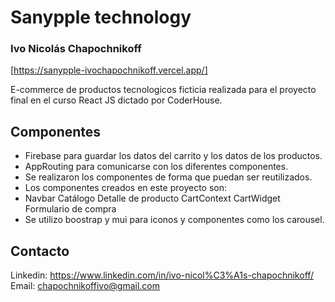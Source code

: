 # Sanypple technology
### Ivo Nicolás Chapochnikoff

[https://sanypple-ivochapochnikoff.vercel.app/]

E-commerce de productos tecnologicos ficticia realizada para el proyecto final en el curso React JS dictado por CoderHouse.

## Componentes
- Firebase para guardar los datos del carrito y los datos de los productos.
- AppRouting para comunicarse con los diferentes componentes.
- Se realizaron los componentes de forma que puedan ser reutilizados.
- Los componentes creados en este proyecto son:
- Navbar
Catálogo
Detalle de producto
CartContext
CartWidget
Formulario de compra
- Se utilizo boostrap y mui para iconos y componentes como los carousel.


## Contacto
Linkedin: https://www.linkedin.com/in/ivo-nicol%C3%A1s-chapochnikoff/
Email: chapochnikoffivo@gmail.com
